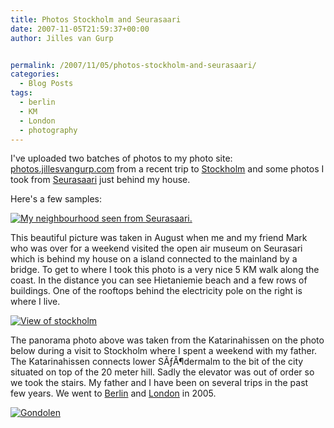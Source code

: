 ```yaml
---
title: Photos Stockholm and Seurasaari
date: 2007-11-05T21:59:37+00:00
author: Jilles van Gurp


permalink: /2007/11/05/photos-stockholm-and-seurasaari/
categories:
  - Blog Posts
tags:
  - berlin
  - KM
  - London
  - photography
---
```

I've uploaded two batches of photos to my photo site: [photos.jillesvangurp.com](https://www.jillesvangurp.com) from a recent trip to [Stockholm](https://www.jillesvangurp.com/Album/2007/2007-10%20-%20Stockholm/index.html) and some photos I took from [Seurasaari](https://www.jillesvangurp.com/Album/2007/2007-08%20-%20Seurasaari/index.html) just behind my house.

Here's a few samples:

[![My neighbourhood seen from Seurasaari.](https://www.jillesvangurp.com/Album/2007/2007-08%20-%20Seurasaari/IMG_2340.jpg)](https://www.jillesvangurp.com/Album/2007/2007-08%20-%20Seurasaari/IMG_2340.jpg)

This beautiful picture was taken in August when me and my friend Mark who was over for a weekend visited the open air museum on Seurasari which is behind my house on a island connected to the mainland by a bridge. To get to where I took this photo is a very nice 5 KM walk along the coast. In the distance you can see Hietaniemie beach and a few rows of buildings. One of the rooftops behind the electricity pole on the right is where I live.

[![View of stockholm](https://www.jillesvangurp.com/Album/2007/2007-10%20-%20Stockholm/IMG_2381c.jpg)](https://www.jillesvangurp.com/Album/2007/2007-10%20-%20Stockholm/IMG_2381c.jpg)

The panorama photo above was taken from the Katarinahissen on the photo below during a visit to Stockholm where I spent a weekend with my father. The Katarinahissen connects lower SÃƒÂ¶dermalm to the bit of the city situated on top of the 20 meter hill. Sadly the elevator was out of order so we took the stairs. My father and I have been on several trips in the past few years. We went to [Berlin](https://www.jillesvangurp.com/Album/2005/2005%20I%20Berlin/index.html) and [London](https://www.jillesvangurp.com/Album/2005/2005%20IV%20London/index.html) in 2005.

[![Gondolen](https://www.jillesvangurp.com/Album/2007/2007-10%20-%20Stockholm/IMG_2390.jpg)](https://www.jillesvangurp.com/Album/2007/2007-10%20-%20Stockholm/IMG_2390.jpg)